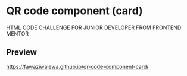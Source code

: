 # QR code component (card)

HTML CODE CHALLENGE FOR JUNIOR DEVELOPER FROM FRONTEND MENTOR

## Preview 

https://fawaziwalewa.github.io/qr-code-component-card/
